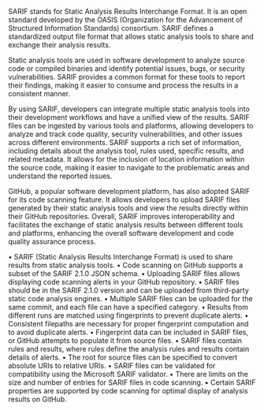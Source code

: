 SARIF stands for Static Analysis Results Interchange Format. It is an open standard developed by the OASIS (Organization for the Advancement of Structured Information Standards) consortium. SARIF defines a standardized output file format that allows static analysis tools to share and exchange their analysis results.

Static analysis tools are used in software development to analyze source code or compiled binaries and identify potential issues, bugs, or security vulnerabilities. SARIF provides a common format for these tools to report their findings, making it easier to consume and process the results in a consistent manner.


By using SARIF, developers can integrate multiple static analysis tools into their development workflows and have a unified view of the results. SARIF files can be ingested by various tools and platforms, allowing developers to analyze and track code quality, security vulnerabilities, and other issues across different environments.
SARIF supports a rich set of information, including details about the analysis tool, rules used, specific results, and related metadata. It allows for the inclusion of location information within the source code, making it easier to navigate to the problematic areas and understand the reported issues.


GitHub, a popular software development platform, has also adopted SARIF for its code scanning feature. It allows developers to upload SARIF files generated by their static analysis tools and view the results directly within their GitHub repositories.
Overall, SARIF improves interoperability and facilitates the exchange of static analysis results between different tools and platforms, enhancing the overall software development and code quality assurance process.

•	SARIF (Static Analysis Results Interchange Format) is used to share results from static analysis tools.
•	Code scanning on GitHub supports a subset of the SARIF 2.1.0 JSON schema.
•	Uploading SARIF files allows displaying code scanning alerts in your GitHub repository.
•	SARIF files should be in the SARIF 2.1.0 version and can be uploaded from third-party static code analysis engines.
•	Multiple SARIF files can be uploaded for the same commit, and each file can have a specified category.
•	Results from different runs are matched using fingerprints to prevent duplicate alerts.
•	Consistent filepaths are necessary for proper fingerprint computation and to avoid duplicate alerts.
•	Fingerprint data can be included in SARIF files, or GitHub attempts to populate it from source files.
•	SARIF files contain rules and results, where rules define the analysis rules and results contain details of alerts.
•	The root for source files can be specified to convert absolute URIs to relative URIs.
•	SARIF files can be validated for compatibility using the Microsoft SARIF validator.
•	There are limits on the size and number of entries for SARIF files in code scanning.
•	Certain SARIF properties are supported by code scanning for optimal display of analysis results on GitHub.
